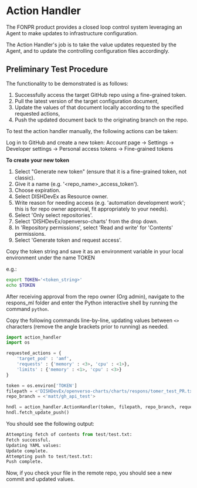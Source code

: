 # Action Handler
The FONPR product provides a closed loop control system leveraging an Agent to make updates to infrastructure configuration.

The Action Handler's job is to take the value updates requested by the Agent, and to update the controlling configuration files accordingly.


## Preliminary Test Procedure
The functionality to be demonstrated is as follows:
1. Successfully access the target GitHub repo using a fine-grained token.
2. Pull the latest version of the target configuration document,
3. Update the values of that document locally according to the specified requested actions,
4. Push the updated document back to the originating branch on the repo.

To test the action handler manually, the following actions can be taken:

Log in to GitHub and create a new token:
Account page → Settings → Developer settings → Personal access tokens → Fine-grained tokens

**To create your new token**

1. Select "Generate new token" (ensure that it is a fine-grained token, not classic). 
2. Give it a name (e.g. '<repo_name>_access_token'). 
3. Choose expiration. 
4. Select DISHDevEx as Resource owner. 
5. Write reason for needing access (e.g. 'automation development work'; this is for repo owner approval, fit appropriately to your needs).
6. Select 'Only select repositories'.
7. Select 'DISHDevEx/openverso-charts' from the drop down.
8. In 'Repository permissions', select 'Read and write' for 'Contents' permissions.
9. Select 'Generate token and request access'.

Copy the token string and save it as an environment variable in your local environment under the name TOKEN

e.g.:
```bash
export TOKEN='<token_string>'
echo $TOKEN
```
After receiving approval from the repo owner (Org admin), navigate to the respons_ml folder and enter the Python interactive shell by running the command `python`.

Copy the following commands line-by-line, updating values between `<>` characters (remove the angle brackets prior to running) as needed.


```Python
import action_handler
import os

requested_actions = {
    'target_pod' : 'amf',
    'requests' : {'memory' : <3>, 'cpu' : <1>},
    'limits' : {'memory' : <1>, 'cpu' : <3>}
}

token = os.environ['TOKEN']
filepath = <'DISHDevEx/openverso-charts/charts/respons/tomer_test_PR.txt'>
repo_branch = <'matt/gh_api_test'>

hndl = action_handler.ActionHandler(token, filepath, repo_branch, requested_actions)
hndl.fetch_update_push()
```

You should see the following output:
```Python
Attempting fetch of contents from test/test.txt:
Fetch successful.
Updating YAML values:
Update complete.
Attempting push to test/test.txt:
Push complete.
```

Now, if you check your file in the remote repo, you should see a new commit and updated values.